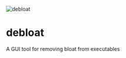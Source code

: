 ![debloat](https://user-images.githubusercontent.com/77356206/215351855-9f89c298-36b4-4234-89b5-dc3f26d1f8b0.png)

# debloat
A GUI tool for removing bloat from executables

